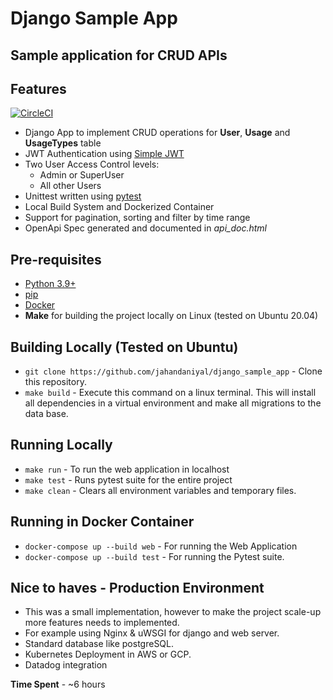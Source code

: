 # Django Sample App
## Sample application for CRUD APIs

## Features

[![CircleCI](https://circleci.com/gh/jahandaniyal/django_sample_app.svg?style=svg)](https://circleci.com/gh/jahandaniyal/django_sample_app)

- Django App to implement CRUD operations for  **User**, **Usage** and **UsageTypes** table
- JWT Authentication using [Simple JWT](https://django-rest-framework-simplejwt.readthedocs.io/en/latest/)
- Two User Access Control levels:
     - Admin or SuperUser
     - All other Users
- Unittest written using [pytest](https://docs.pytest.org/en/7.0.x/#)
- Local Build System and Dockerized Container
- Support for pagination, sorting and filter by time range
- OpenApi Spec generated and documented in *api_doc.html*

## Pre-requisites
- [Python 3.9+](https://docs.python.org/3.9/)
- [pip](https://pip.pypa.io/en/stable/installation/)
-  [Docker](https://docs.docker.com/get-docker/)
-  **Make** for building the project locally on Linux (tested on Ubuntu 20.04)

## Building Locally (Tested on Ubuntu)
- `git clone https://github.com/jahandaniyal/django_sample_app` - Clone this repository.
- `make build` - Execute this command on a linux terminal.
This will install all dependencies in a virtual environment and make all migrations to the data base.

## Running Locally
- `make run` - To run the web application in localhost
- `make test` - Runs pytest suite for the entire project
- `make clean` - Clears all environment variables and temporary files.

## Running in Docker Container
- `docker-compose up --build web` - For running the Web Application
- `docker-compose up --build test` - For running the Pytest suite.

## Nice to haves - Production Environment
- This was a small implementation, however to make the project scale-up more features needs to implemented.
- For example using Nginx & uWSGI for django and web server.
- Standard database like postgreSQL.
- Kubernetes Deployment in AWS or GCP.
- Datadog integration

**Time Spent** - ~6 hours

